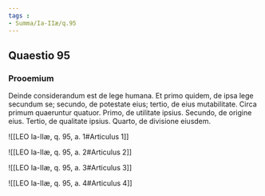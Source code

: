 ```yaml
---
tags : 
- Summa/Ia-IIæ/q.95
---
```


## Quaestio 95

### Prooemium

Deinde considerandum est de lege humana. Et primo quidem, de ipsa lege secundum se; secundo, de potestate eius; tertio, de eius mutabilitate. Circa primum quaeruntur quatuor. Primo, de utilitate ipsius. Secundo, de origine eius. Tertio, de qualitate ipsius. Quarto, de divisione eiusdem.

![[LEO Ia-IIæ, q. 95, a. 1#Articulus 1]]

![[LEO Ia-IIæ, q. 95, a. 2#Articulus 2]]

![[LEO Ia-IIæ, q. 95, a. 3#Articulus 3]]

![[LEO Ia-IIæ, q. 95, a. 4#Articulus 4]]


